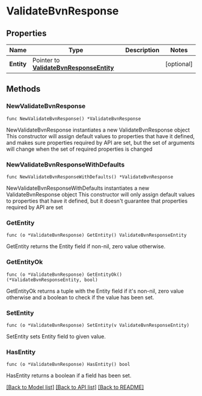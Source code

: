 # ValidateBvnResponse

## Properties

Name | Type | Description | Notes
------------ | ------------- | ------------- | -------------
**Entity** | Pointer to [**ValidateBvnResponseEntity**](ValidateBvnResponseEntity.md) |  | [optional] 

## Methods

### NewValidateBvnResponse

`func NewValidateBvnResponse() *ValidateBvnResponse`

NewValidateBvnResponse instantiates a new ValidateBvnResponse object
This constructor will assign default values to properties that have it defined,
and makes sure properties required by API are set, but the set of arguments
will change when the set of required properties is changed

### NewValidateBvnResponseWithDefaults

`func NewValidateBvnResponseWithDefaults() *ValidateBvnResponse`

NewValidateBvnResponseWithDefaults instantiates a new ValidateBvnResponse object
This constructor will only assign default values to properties that have it defined,
but it doesn't guarantee that properties required by API are set

### GetEntity

`func (o *ValidateBvnResponse) GetEntity() ValidateBvnResponseEntity`

GetEntity returns the Entity field if non-nil, zero value otherwise.

### GetEntityOk

`func (o *ValidateBvnResponse) GetEntityOk() (*ValidateBvnResponseEntity, bool)`

GetEntityOk returns a tuple with the Entity field if it's non-nil, zero value otherwise
and a boolean to check if the value has been set.

### SetEntity

`func (o *ValidateBvnResponse) SetEntity(v ValidateBvnResponseEntity)`

SetEntity sets Entity field to given value.

### HasEntity

`func (o *ValidateBvnResponse) HasEntity() bool`

HasEntity returns a boolean if a field has been set.


[[Back to Model list]](../README.md#documentation-for-models) [[Back to API list]](../README.md#documentation-for-api-endpoints) [[Back to README]](../README.md)


